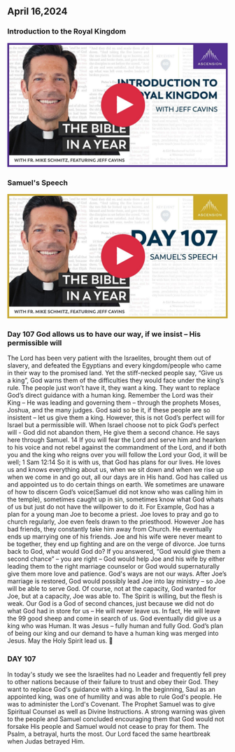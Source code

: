 ## April 16,2024

### Introduction to the Royal Kingdom

[![Introduction to the Royal Kingdom (with Jeff Gavins)](https://raw.githubusercontent.com/linusjf/BIAY/main/April/royalkingdom.jpg)](https://youtu.be/-GmSFwWgApM "Introduction to the Royal Kingdom (with Jeff Gavins)")

### Samuel's Speech

[![Samuel's Speech](https://raw.githubusercontent.com/linusjf/BIAY/main/April/jpgs/Day107.jpg)](https://youtu.be/vBMNpTla9zM "Samuel's Speech")

### Day 107 God allows us to have our way, if we insist – His permissible will

The Lord has been very patient with the Israelites, brought them out of slavery, and defeated the Egyptians and every kingdom/people who came in their way to the promised land. Yet the stiff-necked people say, “Give us a king”, God warns them of the difficulties they would face under the king’s rule. The people just won’t have it, they want a king. They want to replace God’s direct guidance with a human king. Remember the Lord was their King – He was leading and governing them – through the prophets Moses, Joshua, and the many judges.
God said so be it, if these people are so insistent – let us give them a king.
However, this is not God’s perfect will for Israel but a permissible will. When Israel choose not to pick God’s perfect will - God did not abandon them, He give them a second chance. He says here through Samuel.
14 If you will fear the Lord and serve him and hearken to his voice and not rebel against the commandment of the Lord, and if both you and the king who reigns over you will follow the Lord your God, it will be well; 1 Sam 12:14
So it is with us, that God has plans for our lives. He loves us and knows everything about us, when we sit down and when we rise up when we come in and go out, all our days are in His hand. God has called us and appointed us to do certain things on earth.
We sometimes are unaware of how to discern God’s voice(Samuel did not know who was calling him in the temple), sometimes caught up in sin, sometimes know what God whats of us but just do not have the willpower to do it.
For Example, God has a plan for a young man Joe to become a priest. Joe loves to pray and go to church regularly, Joe even feels drawn to the priesthood. However Joe has bad friends, they constantly take him away from Church. He eventually ends up marrying one of his friends. Joe and his wife were never meant to be together, they end up fighting and are on the verge of divorce.
Joe turns back to God, what would God do?
If you answered, “God would give them a second chance” – you are right – God would help Joe and his wife by either leading them to the right marriage counselor or God would supernaturally give them more love and patience. God's ways are not our ways. After Joe’s marriage is restored, God would possibly lead Joe into lay ministry – so Joe will be able to serve God. Of course, not at the capacity, God wanted for Joe, but at a capacity, Joe was able to. The Spirit is willing, but the flesh is weak.
Our God is a God of second chances, just because we did not do what God had in store for us – He will never leave us. In fact, He will leave the 99 good sheep and come in search of us.
God eventually did give us a king who was Human. It was Jesus – fully human and fully God. God’s plan of being our king and our demand to have a human king was merged into Jesus.
May the Holy Spirit lead us. 🙏

### DAY 107

In today's study we see the lsraelites had no Leader and frequently fell prey to other nations because of their failure to trust and obey their God. They want to replace God's guidance with a king.
In the beginning, Saul as an appointed king, was one of humility and was able to rule God's people. He was to administer the Lord's Covenant. The Prophet Samuel was to give Spiritual Counsel as well as Divine lnstructions.
A strong warning was given to the people and Samuel concluded encouraging them that God would not forsake His people and Samuel would not cease to pray for them.
The Psalm, a betrayal, hurts the most. Our Lord faced the same heartbreak when Judas betrayed Him.

